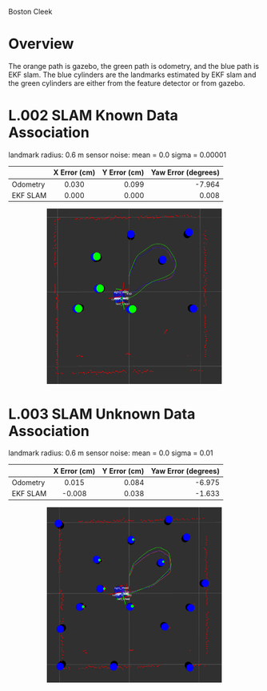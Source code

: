 Boston Cleek

# Overview
The orange path is gazebo, the green path is odometry, and the blue path is EKF slam. The blue cylinders are the landmarks estimated by EKF slam and the green cylinders are either from the feature detector or from gazebo.

# L.002 SLAM Known Data Association


landmark radius: 0.6 m
sensor noise: mean = 0.0 sigma = 0.00001

|          |      X Error (cm)      |  Y Error (cm) |  Yaw Error  (degrees) |
|----------|:-----------------:|---------:|-----------:|
|  Odometry  |  0.030     |   0.099    |     -7.964      |
| EKF SLAM   |     0.000      |   0.000    |     0.008       |

<p align="center">
  <img src="nuslam/media/ekf_known.png" width="350" height="350"/>
</p>


# L.003 SLAM Unknown Data Association

landmark radius: 0.6 m
sensor noise: mean = 0.0 sigma = 0.01

|          |      X Error (cm)      |  Y Error (cm) |  Yaw Error  (degrees) |
|----------|:-----------------:|---------:|-----------:|
|  Odometry  |  0.015     |   0.084   |     -6.975      |
| EKF SLAM   |     -0.008      |   0.038    |     -1.633      |


<p align="center">
  <img src="nuslam/media/ekf_unknown.png" width="350" height="350"/>
</p>
